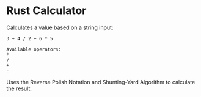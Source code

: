 # Rust Calculator
Calculates a value based on a string input:
```
3 + 4 / 2 + 6 * 5

Available operators:
*
/
+
-
```
Uses the Reverse Polish Notation and Shunting-Yard Algorithm to calculate the result.
